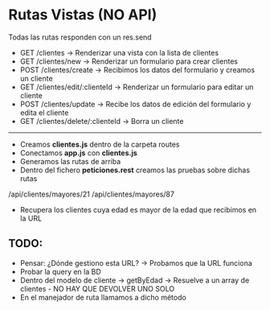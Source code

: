 # Rutas Vistas (NO API)

Todas las rutas responden con un res.send

- GET /clientes -> Renderizar una vista con la lista de clientes
- GET /clientes/new -> Renderizar un formulario para crear clientes
- POST /clientes/create -> Recibimos los datos del formulario y creamos un cliente
- GET /clientes/edit/:clienteId -> Renderizar un formulario para editar un cliente
- POST /clientes/update -> Recibe los datos de edición del formulario y edita el cliente
- GET /clientes/delete/:clienteId -> Borra un cliente

-----
- Creamos **clientes.js** dentro de la carpeta routes
- Conectamos **app.js** con **clientes.js**
- Generamos las rutas de arriba
- Dentro del fichero **peticiones.rest** creamos las pruebas sobre dichas rutas


/api/clientes/mayores/21
/api/clientes/mayores/87

- Recupera los clientes cuya edad es mayor de la edad que recibimos en la URL

## TODO:

- Pensar: ¿Dónde gestiono esta URL? -> Probamos que la URL funciona
- Probar la query en la BD
- Dentro del modelo de cliente -> getByEdad -> Resuelve a un array de clientes - NO HAY QUE DEVOLVER UNO SOLO
- En el manejador de ruta llamamos a dicho método